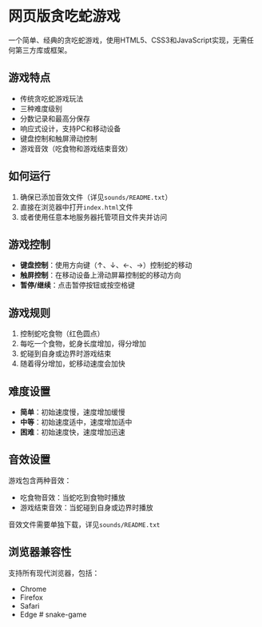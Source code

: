 # 网页版贪吃蛇游戏

一个简单、经典的贪吃蛇游戏，使用HTML5、CSS3和JavaScript实现，无需任何第三方库或框架。

## 游戏特点

- 传统贪吃蛇游戏玩法
- 三种难度级别
- 分数记录和最高分保存
- 响应式设计，支持PC和移动设备
- 键盘控制和触屏滑动控制
- 游戏音效（吃食物和游戏结束音效）

## 如何运行

1. 确保已添加音效文件（详见`sounds/README.txt`）
2. 直接在浏览器中打开`index.html`文件
3. 或者使用任意本地服务器托管项目文件夹并访问

## 游戏控制

- **键盘控制**：使用方向键（↑、↓、←、→）控制蛇的移动
- **触屏控制**：在移动设备上滑动屏幕控制蛇的移动方向
- **暂停/继续**：点击暂停按钮或按空格键

## 游戏规则

1. 控制蛇吃食物（红色圆点）
2. 每吃一个食物，蛇身长度增加，得分增加
3. 蛇碰到自身或边界时游戏结束
4. 随着得分增加，蛇移动速度会加快

## 难度设置

- **简单**：初始速度慢，速度增加缓慢
- **中等**：初始速度适中，速度增加适中
- **困难**：初始速度快，速度增加迅速

## 音效设置

游戏包含两种音效：
- 吃食物音效：当蛇吃到食物时播放
- 游戏结束音效：当蛇碰到自身或边界时播放

音效文件需要单独下载，详见`sounds/README.txt`

## 浏览器兼容性

支持所有现代浏览器，包括：
- Chrome
- Firefox
- Safari
- Edge #   s n a k e - g a m e  
 